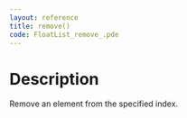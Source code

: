 ```yaml
---
layout: reference
title: remove()
code: FloatList_remove_.pde
---
```


# Description

Remove an element from the specified index.

